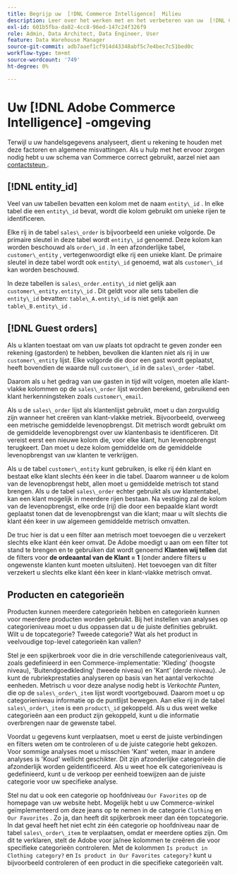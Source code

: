 ```yaml
---
title: Begrijp uw  [!DNL Commerce Intelligence]  Milieu
description: Leer over het werken met en het verbeteren van uw  [!DNL Commerce Intelligence]  milieu.
exl-id: 601b5fba-da02-4cc8-96ed-147c24f326f9
role: Admin, Data Architect, Data Engineer, User
feature: Data Warehouse Manager
source-git-commit: adb7aaef1cf914d43348abf5c7e4bec7c51bed0c
workflow-type: tm+mt
source-wordcount: '749'
ht-degree: 0%

---
```


# Uw [!DNL Adobe Commerce Intelligence] -omgeving

Terwijl u uw handelsgegevens analyseert, dient u rekening te houden met deze factoren en algemene misvattingen. Als u hulp met het ervoor zorgen nodig hebt u uw schema van Commerce correct gebruikt, aarzel niet aan [ contactsteun ](https://experienceleague.adobe.com/docs/commerce-knowledge-base/kb/troubleshooting/miscellaneous/mbi-service-policies.html?lang=nl-NL).

## [!DNL entity\_id]

Veel van uw tabellen bevatten een kolom met de naam `entity\_id` . In elke tabel die een `entity\_id` bevat, wordt die kolom gebruikt om unieke rijen te identificeren.

Elke rij in de tabel `sales\_order` is bijvoorbeeld een unieke volgorde. De primaire sleutel in deze tabel wordt `entity\_id` genoemd. Deze kolom kan worden beschouwd als `order\_id` . In een afzonderlijke tabel, `customer\_entity` , vertegenwoordigt elke rij een unieke klant. De primaire sleutel in deze tabel wordt ook `entity\_id` genoemd, wat als `customer\_id` kan worden beschouwd.

In deze tabellen is `sales\_order.entity\_id` niet gelijk aan `customer\_entity.entity\_id` . Dit geldt voor alle sets tabellen die `entity\_id` bevatten: `table\_A.entity\_id` is niet gelijk aan `table\_B.entity\_id` .

## [!DNL Guest orders]

Als u klanten toestaat om van uw plaats tot opdracht te geven zonder een rekening (gastorden) te hebben, bevolken die klanten niet als rij in uw `customer\_entity` lijst. Elke volgorde die door een gast wordt geplaatst, heeft bovendien de waarde null `customer\_id` in de `sales\_order` -tabel.

Daarom als u het gedrag van uw gasten in tijd wilt volgen, moeten alle klant-vlakke kolommen op de `sales\_order` lijst worden berekend, gebruikend een klant herkenningsteken zoals `customer\_email`.

Als u de `sales\_order` lijst als klantenlijst gebruikt, moet u dan zorgvuldig zijn wanneer het creëren van klant-vlakke metriek. Bijvoorbeeld, overweeg een metrische gemiddelde levenopbrengst. Dit metrisch wordt gebruikt om de gemiddelde levenopbrengst over uw klantenbasis te identificeren. Dit vereist eerst een nieuwe kolom die, voor elke klant, hun levenopbrengst terugkeert. Dan moet u deze kolom gemiddelde om de gemiddelde levenopbrengst van uw klanten te verkrijgen.

Als u de tabel `customer\_entity` kunt gebruiken, is elke rij één klant en bestaat elke klant slechts één keer in die tabel. Daarom wanneer u de kolom van de levenopbrengst hebt, allen moet u gemiddelde metrisch tot stand brengen. Als u de tabel `sales\_order` echter gebruikt als uw klantentabel, kan een klant mogelijk in meerdere rijen bestaan. Na vestiging zal de kolom van de levenopbrengst, elke orde (rij) die door een bepaalde klant wordt geplaatst tonen dat de levenopbrengst van die klant; maar u wilt slechts die klant één keer in uw algemeen gemiddelde metrisch omvatten.

De truc hier is dat u een filter aan metrisch moet toevoegen die u verzekert slechts elke klant één keer omvat. De Adobe moedigt u aan om een filter tot stand te brengen en te gebruiken dat wordt genoemd **Klanten wij tellen** dat de filters voor **de ordeaantal van de Klant = 1** (onder andere filters u ongewenste klanten kunt moeten uitsluiten). Het toevoegen van dit filter verzekert u slechts elke klant één keer in klant-vlakke metrisch omvat.

## Producten en categorieën

Producten kunnen meerdere categorieën hebben en categorieën kunnen voor meerdere producten worden gebruikt. Bij het instellen van analyses op categorieniveau moet u dus oppassen dat u de juiste definities gebruikt. Wilt u de topcategorie? Tweede categorie? Wat als het product in veelvoudige top-level categorieën kan vallen?

Stel je een spijkerbroek voor die in drie verschillende categorieniveaus valt, zoals gedefinieerd in een Commerce-implementatie: &#39;Kleding&#39; (hoogste niveau), &#39;Buitendgoedkleding&#39; (tweede niveau) en &#39;Kant&#39; (derde niveau). Je kunt de rubriekprestaties analyseren op basis van het aantal verkochte eenheden. Metrisch u voor deze analyse nodig hebt is _Verkochte Punten_, die op de `sales\_order\_item` lijst wordt voortgebouwd. Daarom moet u op categorieniveau informatie op de puntlijst bewegen. Aan elke rij in de tabel `sales\_order\_item` is een `product\_id` gekoppeld. Als u dus weet welke categorieën aan een product zijn gekoppeld, kunt u die informatie overbrengen naar de gewenste tabel.

Voordat u gegevens kunt verplaatsen, moet u eerst de juiste verbindingen en filters weten om te controleren of u de juiste categorie hebt gekozen. Voor sommige analyses moet u misschien &#39;Kant&#39; weten, maar in andere analyses is &#39;Koud&#39; wellicht geschikter. Dit zijn afzonderlijke categorieën die afzonderlijk worden geïdentificeerd. Als u weet hoe elk categorieniveau is gedefinieerd, kunt u de verkoop per eenheid toewijzen aan de juiste categorie voor uw specifieke analyse.

Stel nu dat u ook een categorie op hoofdniveau `Our Favorites` op de homepage van uw website hebt. Mogelijk hebt u uw Commerce-winkel geïmplementeerd om deze jeans op te nemen in de categorie `Clothing` en `Our Favorites` . Zo ja, dan heeft dit spijkerbroek meer dan één topcategorie. In dat geval heeft het niet echt zin één categorie op hoofdniveau naar de tabel `sales\_order\_item` te verplaatsen, omdat er meerdere opties zijn. Om dit te verklaren, stelt de Adobe voor ja/nee kolommen te creëren die voor specifieke categorieën controleren. Met de kolommen `Is product in Clothing category?` en `Is product in Our Favorites category?` kunt u bijvoorbeeld controleren of een product in die specifieke categorieën valt.
